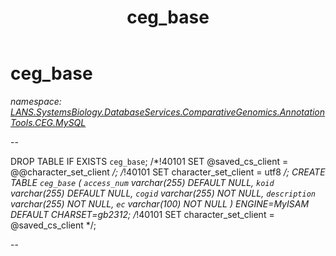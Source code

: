 ﻿---
title: ceg_base
---

# ceg_base
_namespace: [LANS.SystemsBiology.DatabaseServices.ComparativeGenomics.AnnotationTools.CEG.MySQL](N-LANS.SystemsBiology.DatabaseServices.ComparativeGenomics.AnnotationTools.CEG.MySQL.html)_

--
 
 DROP TABLE IF EXISTS `ceg_base`;
 /*!40101 SET @saved_cs_client = @@character_set_client */;
 /*!40101 SET character_set_client = utf8 */;
 CREATE TABLE `ceg_base` (
 `access_num` varchar(255) DEFAULT NULL,
 `koid` varchar(255) DEFAULT NULL,
 `cogid` varchar(255) NOT NULL,
 `description` varchar(255) NOT NULL,
 `ec` varchar(100) NOT NULL
 ) ENGINE=MyISAM DEFAULT CHARSET=gb2312;
 /*!40101 SET character_set_client = @saved_cs_client */;
 
 --




